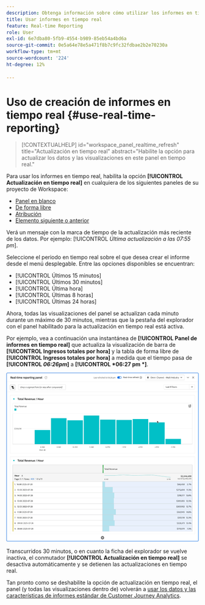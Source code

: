 ```yaml
---
description: Obtenga información sobre cómo utilizar los informes en tiempo real en Analysis Workspace.
title: Usar informes en tiempo real
feature: Real-time Reporting
role: User
exl-id: 6e7dba80-5fb9-4554-b989-85eb54a4bd6a
source-git-commit: 0e5a64e78e5a471f8b7c9fc32fdbae2b2e70230a
workflow-type: tm+mt
source-wordcount: '224'
ht-degree: 12%

---
```


# Uso de creación de informes en tiempo real {#use-real-time-reporting}

>[!CONTEXTUALHELP]
>id="workspace_panel_realtime_refresh"
>title="Actualización en tiempo real"
>abstract="Habilite la opción para actualizar los datos y las visualizaciones en este panel en tiempo real."

Para usar los informes en tiempo real, habilita la opción **[!UICONTROL Actualización en tiempo real]** en cualquiera de los siguientes paneles de su proyecto de Workspace:

* [Panel en blanco](/help/analysis-workspace/c-panels/blank-panel.md)
* [De forma libre](/help/analysis-workspace/c-panels/freeform-panel.md)
* [Atribución](/help/analysis-workspace/c-panels/attribution.md)
* [Elemento siguiente o anterior](/help/analysis-workspace/c-panels/next-previous.md)

Verá un mensaje con la marca de tiempo de la actualización más reciente de los datos. Por ejemplo: [!UICONTROL  *Última actualización a las 07:55 pm*].

Seleccione el periodo en tiempo real sobre el que desea crear el informe desde el menú desplegable. Entre las opciones disponibles se encuentran:

* [!UICONTROL Últimos 15 minutos]
* [!UICONTROL Últimos 30 minutos]
* [!UICONTROL Última hora]
* [!UICONTROL Últimas 8 horas]
* [!UICONTROL Últimas 24 horas]

Ahora, todas las visualizaciones del panel se actualizan cada minuto durante un máximo de 30 minutos, mientras que la pestaña del explorador con el panel habilitado para la actualización en tiempo real está activa.

Por ejemplo, vea a continuación una instantánea de **[!UICONTROL Panel de informes en tiempo real]** que actualiza la visualización de barra de **[!UICONTROL Ingresos totales por hora]** y la tabla de forma libre de **[!UICONTROL Ingresos totales por hora]** a medida que el tiempo pasa de **[!UICONTROL *06:26pm*]** a **[!UICONTROL *06:27 pm *]**.

![Actualización en tiempo real](assets/real-time-refresh.gif)

Transcurridos 30 minutos, o en cuanto la ficha del explorador se vuelve inactiva, el conmutador **[!UICONTROL Actualización en tiempo real]** se desactiva automáticamente y se detienen las actualizaciones en tiempo real.

Tan pronto como se deshabilite la opción de actualización en tiempo real, el panel (y todas las visualizaciones dentro de) volverán a [usar los datos y las características de informes estándar de Customer Journey Analytics](real-time.md#how-it-works).
